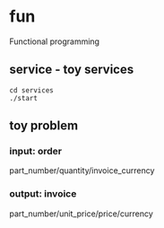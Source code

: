 # fun
Functional programming


## service - toy services
```
cd services
./start
```

## toy problem

### input: order
part_number/quantity/invoice_currency
### output: invoice
part_number/unit_price/price/currency


